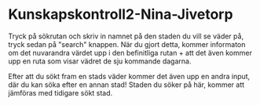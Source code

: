# Kunskapskontroll2-Nina-Jivetorp

Tryck på sökrutan och skriv in namnet på den staden du vill se väder på, tryck sedan på "search" knappen. 
När du gjort detta, kommer informaton om det nuvarandra värdet upp i den befinitliga rutan + att det även kommer upp en ruta som visar vädret de sju kommande dagarna. 

Efter att du sökt fram en stads väder kommer det även upp en andra input, där du kan söka efter en annan stad! Staden du söker på här, kommer att jämföras med tidigare sökt stad. 

